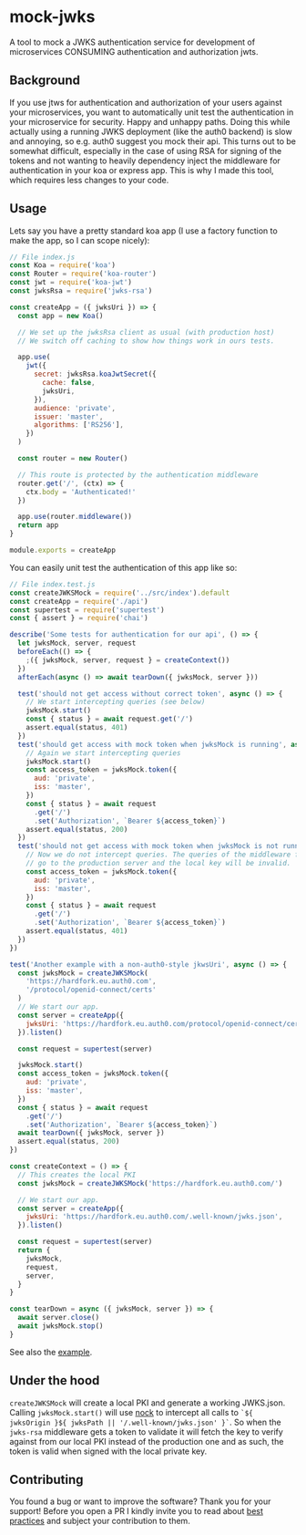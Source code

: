# mock-jwks

A tool to mock a JWKS authentication service for development of microservices CONSUMING authentication and authorization jwts.

## Background

If you use jtws for authentication and authorization of your users against your microservices, you want to automatically unit
test the authentication in your microservice for security. Happy and unhappy paths. Doing this while actually using a running JWKS
deployment (like the auth0 backend) is slow and annoying, so e.g. auth0 suggest you mock their api. This turns out to be
somewhat difficult, especially in the case of using RSA for signing of the tokens and not wanting to heavily dependency inject the middleware for
authentication in your koa or express app. This is why I made this tool, which requires less changes to your code.

## Usage

Lets say you have a pretty standard koa app (I use a factory function to make the app, so I can scope nicely):

```js
// File index.js
const Koa = require('koa')
const Router = require('koa-router')
const jwt = require('koa-jwt')
const jwksRsa = require('jwks-rsa')

const createApp = ({ jwksUri }) => {
  const app = new Koa()

  // We set up the jwksRsa client as usual (with production host)
  // We switch off caching to show how things work in ours tests.

  app.use(
    jwt({
      secret: jwksRsa.koaJwtSecret({
        cache: false,
        jwksUri,
      }),
      audience: 'private',
      issuer: 'master',
      algorithms: ['RS256'],
    })
  )

  const router = new Router()

  // This route is protected by the authentication middleware
  router.get('/', (ctx) => {
    ctx.body = 'Authenticated!'
  })

  app.use(router.middleware())
  return app
}

module.exports = createApp
```

You can easily unit test the authentication of this app like so:

```js
// File index.test.js
const createJWKSMock = require('../src/index').default
const createApp = require('./api')
const supertest = require('supertest')
const { assert } = require('chai')

describe('Some tests for authentication for our api', () => {
  let jwksMock, server, request
  beforeEach(() => {
    ;({ jwksMock, server, request } = createContext())
  })
  afterEach(async () => await tearDown({ jwksMock, server }))

  test('should not get access without correct token', async () => {
    // We start intercepting queries (see below)
    jwksMock.start()
    const { status } = await request.get('/')
    assert.equal(status, 401)
  })
  test('should get access with mock token when jwksMock is running', async () => {
    // Again we start intercepting queries
    jwksMock.start()
    const access_token = jwksMock.token({
      aud: 'private',
      iss: 'master',
    })
    const { status } = await request
      .get('/')
      .set('Authorization', `Bearer ${access_token}`)
    assert.equal(status, 200)
  })
  test('should not get access with mock token when jwksMock is not running', async () => {
    // Now we do not intercept queries. The queries of the middleware for the JKWS will
    // go to the production server and the local key will be invalid.
    const access_token = jwksMock.token({
      aud: 'private',
      iss: 'master',
    })
    const { status } = await request
      .get('/')
      .set('Authorization', `Bearer ${access_token}`)
    assert.equal(status, 401)
  })
})

test('Another example with a non-auth0-style jkwsUri', async () => {
  const jwksMock = createJWKSMock(
    'https://hardfork.eu.auth0.com',
    '/protocol/openid-connect/certs'
  )
  // We start our app.
  const server = createApp({
    jwksUri: 'https://hardfork.eu.auth0.com/protocol/openid-connect/certs',
  }).listen()

  const request = supertest(server)

  jwksMock.start()
  const access_token = jwksMock.token({
    aud: 'private',
    iss: 'master',
  })
  const { status } = await request
    .get('/')
    .set('Authorization', `Bearer ${access_token}`)
  await tearDown({ jwksMock, server })
  assert.equal(status, 200)
})

const createContext = () => {
  // This creates the local PKI
  const jwksMock = createJWKSMock('https://hardfork.eu.auth0.com/')

  // We start our app.
  const server = createApp({
    jwksUri: 'https://hardfork.eu.auth0.com/.well-known/jwks.json',
  }).listen()

  const request = supertest(server)
  return {
    jwksMock,
    request,
    server,
  }
}

const tearDown = async ({ jwksMock, server }) => {
  await server.close()
  await jwksMock.stop()
}
```

See also the [example](example/).

## Under the hood

`createJWKSMock` will create a local PKI and generate a working JWKS.json. Calling `jwksMock.start()` will use [nock](https://www.npmjs.com/package/nock)
to intercept all calls to `` `${ jwksOrigin }${ jwksPath || '/.well-known/jwks.json' }` ``. So when the `jwks-rsa` middleware gets a token to validate
it will fetch the key to verify against from our local PKI instead of the production one and as such, the token is valid
when signed with the local private key.

## Contributing

You found a bug or want to improve the software? Thank you for your support! Before you open a PR I kindly invite you to read about [best practices](https://eli.thegreenplace.net/2019/how-to-send-good-pull-requests-on-github/) and subject your contribution to them.
